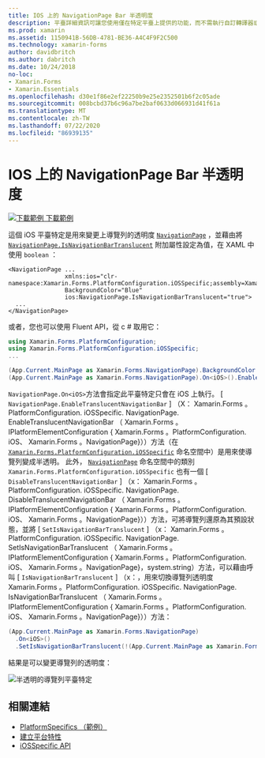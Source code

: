 ```yaml
---
title: IOS 上的 NavigationPage Bar 半透明度
description: 平臺詳細資訊可讓您使用僅在特定平臺上提供的功能，而不需執行自訂轉譯器或效果。 本文說明如何使用 iOS 平臺特定的來變更 NavigationPage 中巡覽列的透明度。
ms.prod: xamarin
ms.assetid: 1150941B-56DB-4781-BE36-A4C4F9F2C500
ms.technology: xamarin-forms
author: davidbritch
ms.author: dabritch
ms.date: 10/24/2018
no-loc:
- Xamarin.Forms
- Xamarin.Essentials
ms.openlocfilehash: d30e1f86e2ef22250b9e25e2352501b6f2c05ade
ms.sourcegitcommit: 008bcbd37b6c96a7be2baf0633d066931d41f61a
ms.translationtype: MT
ms.contentlocale: zh-TW
ms.lasthandoff: 07/22/2020
ms.locfileid: "86939135"
---
```

# <a name="navigationpage-bar-translucency-on-ios"></a>IOS 上的 NavigationPage Bar 半透明度

[![下載範例](~/media/shared/download.png) 下載範例](https://docs.microsoft.com/samples/xamarin/xamarin-forms-samples/userinterface-platformspecifics)

這個 iOS 平臺特定是用來變更上導覽列的透明度 [`NavigationPage`](xref:Xamarin.Forms.NavigationPage) ，並藉由將 [`NavigationPage.IsNavigationBarTranslucent`](xref:Xamarin.Forms.PlatformConfiguration.iOSSpecific.NavigationPage.IsNavigationBarTranslucentProperty) 附加屬性設定為值，在 XAML 中使用 `boolean` ：

```xaml
<NavigationPage ...
                xmlns:ios="clr-namespace:Xamarin.Forms.PlatformConfiguration.iOSSpecific;assembly=Xamarin.Forms.Core"
                BackgroundColor="Blue"
                ios:NavigationPage.IsNavigationBarTranslucent="true">
  ...
</NavigationPage>
```

或者，您也可以使用 Fluent API，從 c # 取用它：

```csharp
using Xamarin.Forms.PlatformConfiguration;
using Xamarin.Forms.PlatformConfiguration.iOSSpecific;
...

(App.Current.MainPage as Xamarin.Forms.NavigationPage).BackgroundColor = Color.Blue;
(App.Current.MainPage as Xamarin.Forms.NavigationPage).On<iOS>().EnableTranslucentNavigationBar();
```

`NavigationPage.On<iOS>`方法會指定此平臺特定只會在 iOS 上執行。 [ `NavigationPage.EnableTranslucentNavigationBar` ] （X： Xamarin.Forms 。PlatformConfiguration. iOSSpecific. NavigationPage. EnableTranslucentNavigationBar （ Xamarin.Forms 。IPlatformElementConfiguration { Xamarin.Forms 。PlatformConfiguration. iOS、 Xamarin.Forms 。NavigationPage}））方法（在 [`Xamarin.Forms.PlatformConfiguration.iOSSpecific`](xref:Xamarin.Forms.PlatformConfiguration.iOSSpecific) 命名空間中）是用來使導覽列變成半透明。 此外， [`NavigationPage`](xref:Xamarin.Forms.PlatformConfiguration.iOSSpecific.NavigationPage) 命名空間中的類別 `Xamarin.Forms.PlatformConfiguration.iOSSpecific` 也有一個 [ `DisableTranslucentNavigationBar` ] （x： Xamarin.Forms 。PlatformConfiguration. iOSSpecific. NavigationPage. DisableTranslucentNavigationBar （ Xamarin.Forms 。IPlatformElementConfiguration { Xamarin.Forms 。PlatformConfiguration. iOS、 Xamarin.Forms 。NavigationPage}））方法，可將導覽列還原為其預設狀態，並將 [ `SetIsNavigationBarTranslucent` ] （x： Xamarin.Forms 。PlatformConfiguration. iOSSpecific. NavigationPage. SetIsNavigationBarTranslucent （ Xamarin.Forms 。IPlatformElementConfiguration { Xamarin.Forms 。PlatformConfiguration. iOS、 Xamarin.Forms 。NavigationPage}，system.string）方法，可以藉由呼叫 [ `IsNavigationBarTranslucent` ] （x：，用來切換導覽列透明度 Xamarin.Forms 。PlatformConfiguration. iOSSpecific. NavigationPage. IsNavigationBarTranslucent （ Xamarin.Forms 。IPlatformElementConfiguration { Xamarin.Forms 。PlatformConfiguration. iOS、 Xamarin.Forms 。NavigationPage}））方法：

```csharp
(App.Current.MainPage as Xamarin.Forms.NavigationPage)
  .On<iOS>()
  .SetIsNavigationBarTranslucent(!(App.Current.MainPage as Xamarin.Forms.NavigationPage).On<iOS>().IsNavigationBarTranslucent());
```

結果是可以變更導覽列的透明度：

![半透明的導覽列平臺特定](navigation-bar-translucent-images/translucent-navigation-bar.png)

## <a name="related-links"></a>相關連結

- [PlatformSpecifics （範例）](https://docs.microsoft.com/samples/xamarin/xamarin-forms-samples/userinterface-platformspecifics)
- [建立平台特性](~/xamarin-forms/platform/platform-specifics/index.md#creating-platform-specifics)
- [iOSSpecific API](xref:Xamarin.Forms.PlatformConfiguration.iOSSpecific)
